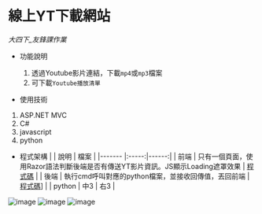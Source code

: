 # 線上YT下載網站 
_大四下_友鋒課作業_       

* 功能說明
  1. 透過Youtube影片連結，下載`mp4`或`mp3`檔案
  2. 可下載`Youtube播放清單`    
 
*  使用技術
  1. ASP.NET MVC
  2. C#
  3. javascript
  4. python  
  
* 程式架構
  |        | 說明 | 檔案 |
  |------- |:-----:|------:|
  | 前端   |  只有一個頁面，使用Razor語法判斷後端是否有傳送YT影片資訊。JS顯示Loading遮罩效果  |  [程式碼](https://github.com/hank444tw/0506Work_MVC/blob/master/0506Work_MVC/Views/Home/NFU.cshtml) |
  | 後端   |  執行cmd呼叫對應的python檔案，並接收回傳值，丟回前端  |  [程式碼](https://github.com/hank444tw/0506Work_MVC/blob/master/0506Work_MVC/Controllers/HomeController.cs)] |
  | python |  中3  |   右3 |
 

![image](https://github.com/hank444tw/0517Work_MVC/blob/master/Demo1.JPG "首頁")
![image](https://github.com/hank444tw/0517Work_MVC/blob/master/Demo2.jpg "mp4下載")
![image](https://github.com/hank444tw/0517Work_MVC/blob/master/Demo3.jpg "mp3下載")
